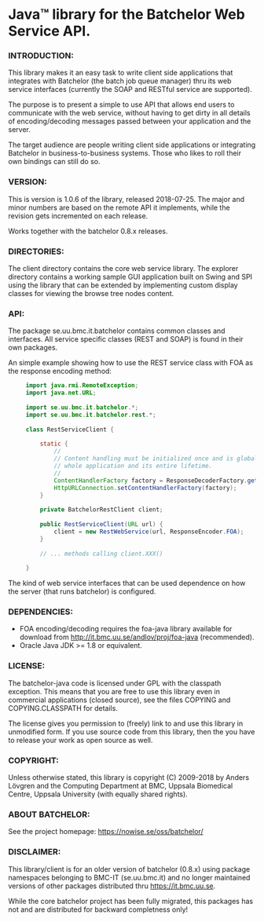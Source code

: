 # Java&trade; library for the Batchelor Web Service API.

### INTRODUCTION:

This library makes it an easy task to write client side applications that
integrates with Batchelor (the batch job queue manager) thru its web
service interfaces (currently the SOAP and RESTful service are supported).

The purpose is to present a simple to use API that allows end users to
communicate with the web service, without having to get dirty in all
details of encoding/decoding messages passed between your application
and the server. 

The target audience are people writing client side applications or
integrating Batchelor in business-to-business systems. Those who likes
to roll their own bindings can still do so.

### VERSION:

This is version is 1.0.6 of the library, released 2018-07-25. The major and 
minor numbers are based on the remote API it implements, while the revision 
gets incremented on each release. 
   
Works together with the batchelor 0.8.x releases. 
   
### DIRECTORIES:

The client directory contains the core web service library. The explorer 
directory contains a working sample GUI application built on Swing and SPI 
using the library that can be extended by implementing custom display classes
for viewing the browse tree nodes content.

### API:

The package se.uu.bmc.it.batchelor contains common classes and interfaces.
All service specific classes (REST and SOAP) is found in their own packages.

An simple example showing how to use the REST service class with FOA as 
the response encoding method:

```java
     import java.rmi.RemoteException;
     import java.net.URL;
     
     import se.uu.bmc.it.batchelor.*;
     import se.uu.bmc.it.batchelor.rest.*;
     
     class RestServiceClient {
         
         static {
             // 
             // Content handling must be initialized once and is global for the 
             // whole application and its entire lifetime.
             // 
             ContentHandlerFactory factory = ResponseDecoderFactory.getInstance();
             HttpURLConnection.setContentHandlerFactory(factory);
         }
         
         private BatchelorRestClient client;
         
         public RestServiceClient(URL url) {
             client = new RestWebService(url, ResponseEncoder.FOA);
         }
         
         // ... methods calling client.XXX()
         
     }
```
The kind of web service interfaces that can be used dependence on how
the server (that runs batchelor) is configured.

### DEPENDENCIES:

* FOA encoding/decoding requires the foa-java library available for download from http://it.bmc.uu.se/andlov/proj/foa-java (recommended).
* Oracle Java JDK >= 1.8 or equivalent.
   
### LICENSE:

The batchelor-java code is licensed under GPL with the classpath exception.
This means that you are free to use this library even in commercial 
applications (closed source), see the files COPYING and COPYING.CLASSPATH 
for details.

The license gives you permission to (freely) link to and use this library
in unmodified form. If you use source code from this library, then the you 
have to release your work as open source as well.
   
### COPYRIGHT:

Unless otherwise stated, this library is copyright (C) 2009-2018 by Anders
Lövgren and the Computing Department at BMC, Uppsala Biomedical Centre,
Uppsala University (with equally shared rights).

### ABOUT BATCHELOR:

See the project homepage: https://nowise.se/oss/batchelor/

### DISCLAIMER:

This library/client is for an older version of batchelor (0.8.x) using package 
namespaces belonging to BMC-IT (se.uu.bmc.it) and no longer maintained versions
of other packages distributed thru https://it.bmc.uu.se. 

While the core batchelor project has been fully migrated, this packages has 
not and are distributed for backward completness only!
